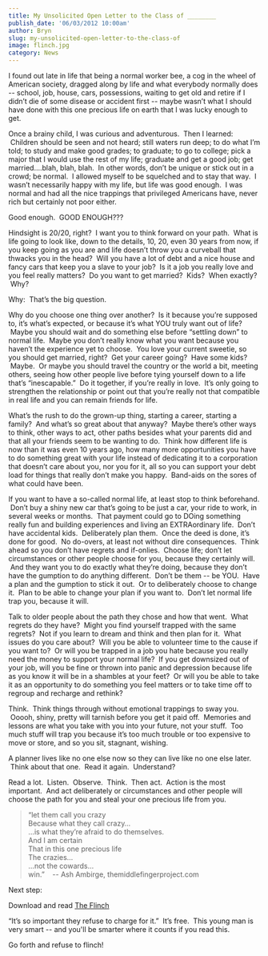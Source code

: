 ```yaml
---
title: My Unsolicited Open Letter to the Class of ________
publish_date: '06/03/2012 10:00am'
author: Bryn
slug: my-unsolicited-open-letter-to-the-class-of
image: flinch.jpg
category: News
---
```

I found out late in life that being a normal worker bee, a cog in the wheel of American society, dragged along by life and what everybody normally does -- school, job, house, cars, possessions, waiting to get old and retire if I didn’t die of some disease or accident first -- maybe wasn’t what I should have done with this one precious life on earth that I was lucky enough to get.

Once a brainy child, I was curious and adventurous.  Then I learned:  Children should be seen and not heard; still waters run deep; to do what I’m told; to study and make good grades; to graduate; to go to college; pick a major that I would use the rest of my life; graduate and get a good job; get married....blah, blah, blah.  In other words, don’t be unique or stick out in a crowd; be normal.  I allowed myself to be squelched and to stay that way.  I wasn’t necessarily happy with my life, but life was good enough.  I was normal and had all the nice trappings that privileged Americans have, never rich but certainly not poor either.

Good enough.  GOOD ENOUGH???

Hindsight is 20/20, right?  I want you to think forward on your path.  What is life going to look like, down to the details, 10, 20, even 30 years from now, if you keep going as you are and life doesn’t throw you a curveball that thwacks you in the head?  Will you have a lot of debt and a nice house and fancy cars that keep you a slave to your job?  Is it a job you really love and you feel really matters?  Do you want to get married?  Kids?  When exactly?  Why?

Why:  That’s the big question.

Why do you choose one thing over another?  Is it because you’re supposed to, it’s what’s expected, or because it’s what YOU truly want out of life?  Maybe you should wait and do something else before “settling down” to normal life.  Maybe you don’t really know what you want because you haven’t the experience yet to choose.  You love your current sweetie, so you should get married, right?  Get your career going?  Have some kids?  Maybe.  Or maybe you should travel the country or the world a bit, meeting others, seeing how other people live before tying yourself down to a life that’s “inescapable.”  Do it together, if you’re really in love.  It’s only going to strengthen the relationship or point out that you’re really not that compatible in real life and you can remain friends for life.

What’s the rush to do the grown-up thing, starting a career, starting a family?  And what’s so great about that anyway?  Maybe there’s other ways to think, other ways to act, other paths besides what your parents did and that all your friends seem to be wanting to do.  Think how different life is now than it was even 10 years ago, how many more opportunities you have to do something great with your life instead of dedicating it to a corporation that doesn’t care about you, nor you for it, all so you can support your debt load for things that really don’t make you happy.  Band-aids on the sores of what could have been.

If you want to have a so-called normal life, at least stop to think beforehand.  Don’t buy a shiny new car that’s going to be just a car, your ride to work, in several weeks or months.  That payment could go to DOing something really fun and building experiences and living an EXTRAordinary life.  Don’t have accidental kids.  Deliberately plan them.  Once the deed is done, it’s done for good.  No do-overs, at least not without dire consequences.  Think ahead so you don’t have regrets and if-onlies.  Choose life; don’t let circumstances or other people choose for you, because they certainly will.  And they want you to do exactly what they’re doing, because they don’t have the gumption to do anything different.  Don’t be them -- be YOU.  Have a plan and the gumption to stick it out.  Or to deliberately choose to change it.  Plan to be able to change your plan if you want to.  Don’t let normal life trap you, because it will.

Talk to older people about the path they chose and how that went.  What regrets do they have?  Might you find yourself trapped with the same regrets?  Not if you learn to dream and think and then plan for it.  What issues do you care about?  Will you be able to volunteer time to the cause if you want to?  Or will you be trapped in a job you hate because you really need the money to support your normal life?  If you get downsized out of your job, will you be fine or thrown into panic and depression because life as you know it will be in a shambles at your feet?  Or will you be able to take it as an opportunity to do something you feel matters or to take time off to regroup and recharge and rethink?

Think.  Think things through without emotional trappings to sway you.  Ooooh, shiny, pretty will tarnish before you get it paid off.  Memories and lessons are what you take with you into your future, not your stuff.  Too much stuff will trap you because it’s too much trouble or too expensive to move or store, and so you sit, stagnant, wishing.

A planner lives like no one else now so they can live like no one else later.  Think about that one.  Read it again.  Understand?

Read a lot.  Listen.  Observe.  Think.  Then act.  Action is the most important.  And act deliberately or circumstances and other people will choose the path for you and steal your one precious life from you.

> “let them call you crazy  
Because what they call crazy…  
…is what they’re afraid to do themselves.  
And I am certain  
That in this one precious life  
The crazies…  
…not the cowards…  
win.”    -- Ash Ambirge, themiddlefingerproject.com

Next step:  

Download and read [The Flinch](http://www.amazon.com/The-Flinch-ebook/dp/B0062Q7S3S/ref=sr\_1\_1?s=digital-text&ie=UTF8&qid=1338741905&sr=1-1)

“It’s so important they refuse to charge for it.”  It’s free.  This young man is very smart -- and you'll be smarter where it counts if you read this.

Go forth and refuse to flinch!